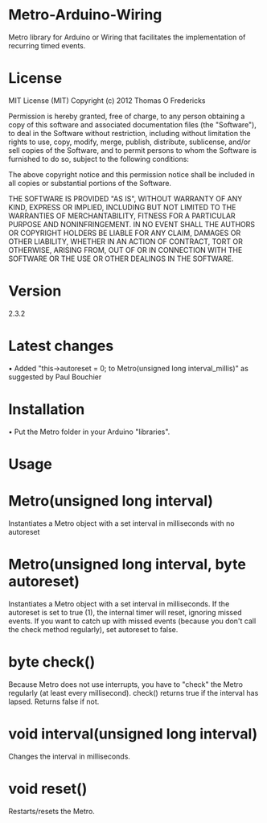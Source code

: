 Metro-Arduino-Wiring
====================

Metro library for Arduino or Wiring that facilitates the implementation of recurring timed events.


License
====================

MIT License (MIT)
Copyright (c) 2012 Thomas O Fredericks

Permission is hereby granted, free of charge, to any person obtaining a copy of this software and associated documentation files (the "Software"), to deal in the Software without restriction, including without limitation the rights to use, copy, modify, merge, publish, distribute, sublicense, and/or sell copies of the Software, and to permit persons to whom the Software is furnished to do so, subject to the following conditions:

The above copyright notice and this permission notice shall be included in all copies or substantial portions of the Software.

THE SOFTWARE IS PROVIDED "AS IS", WITHOUT WARRANTY OF ANY KIND, EXPRESS OR IMPLIED, INCLUDING BUT NOT LIMITED TO THE WARRANTIES OF MERCHANTABILITY, FITNESS FOR A PARTICULAR PURPOSE AND NONINFRINGEMENT. IN NO EVENT SHALL THE AUTHORS OR COPYRIGHT HOLDERS BE LIABLE FOR ANY CLAIM, DAMAGES OR OTHER LIABILITY, WHETHER IN AN ACTION OF CONTRACT, TORT OR OTHERWISE, ARISING FROM, OUT OF OR IN CONNECTION WITH THE SOFTWARE OR THE USE OR OTHER DEALINGS IN THE SOFTWARE.


Version
====================
2.3.2


Latest changes
====================

• Added "this->autoreset = 0; to Metro(unsigned long interval_millis)" as suggested by Paul Bouchier


Installation
====================

• Put the Metro folder in your Arduino "libraries".


Usage
====================

# Metro(unsigned long interval)

Instantiates a Metro object with a set interval in milliseconds with no autoreset

# Metro(unsigned long interval, byte autoreset)

Instantiates a Metro object with a set interval in milliseconds.
If the autoreset is set to true (1), the internal timer will reset, ignoring missed events. If you want to catch up with missed events (because you don't call the check method regularly), set autoreset to false.

# byte check()

Because Metro does not use interrupts, you have to "check" the Metro regularly (at least every millisecond). check() returns true if the interval has lapsed. Returns false if not.

# void interval(unsigned long interval)

Changes the interval in milliseconds.

# void reset()

Restarts/resets the Metro.

